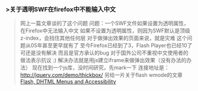 ### >关于透明SWF在firefox中不能输入中文

  
>网上一篇文章谈的了这个问题 问题：一个SWF文件如果设置为透明属性，在Firefox中无法输入中文 如果不设置为透明属性，则因为SWF默认是顶级z-index，会挡住其他任何层 对于做弹出效果的页面来说，就是灾难 这个问题从05年甚至更早就有了 至今Firefox已经到了3，Flash Player也已经10了 可还是没有解决 而且是官方承认的bug 对于国外公司不重视中文使用者的做法表示抗议 :) 解决办法就是用js建立iframe来做弹出效果（没有办法的办法） 现在找到一个js库，没时间研究，先mark一下 连接地址是： http://jquery.com/demo/thickbox/ 另给一片关于flash wmode的文章 [Flash, DHTML Menus and Accessibility][1]

 [1]: http://www.communitymx.com/content/article.cfm?cid=E5141